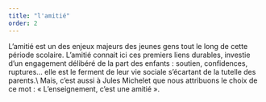 ```yaml
---
title: "l'amitié"
order: 2
---
```


L’amitié est un des enjeux majeurs des jeunes gens tout le long de cette période scolaire. L’amitié connait ici ces premiers liens durables, investie d’un engagement délibéré de la part des enfants&nbsp;: soutien, confidences, ruptures… elle est le ferment de leur vie sociale s’écartant de la tutelle des parents.\\
Mais, c’est aussi à Jules Michelet que nous attribuons le choix de ce mot&nbsp;: «&nbsp;L’enseignement, c’est une amitié&nbsp;».

